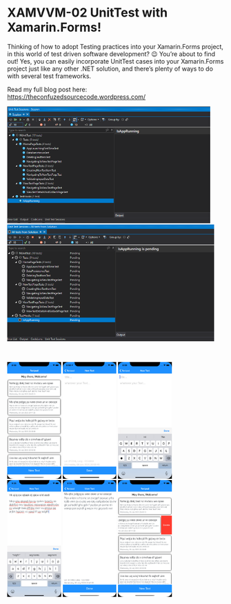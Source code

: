 # XAMVVM-02 UnitTest with Xamarin.Forms!

Thinking of how to adopt Testing practices into your Xamarin.Forms project, in this world of test driven software development? 😉 You’re about to find out!
Yes, you can easily incorporate UnitTest cases into your Xamarin.Forms project just like any other .NET solution, and there’s plenty of ways to do with several test frameworks.

Read my full blog post here:
https://theconfuzedsourcecode.wordpress.com/

<img src="https://github.com/UdaraAlwis/XAMVVM-Playground/blob/master/XFWithUnitTest/Screenshots/Discovered Test Session.png"  height="270" /> <img src="https://github.com/UdaraAlwis/XAMVVM-Playground/blob/master/XFWithUnitTest/Screenshots/Running UnitTest in Xamarin.Forms Results.gif"  height="270" />

<br />

<img src="https://github.com/UdaraAlwis/XAMVVM-Playground/blob/master/XFWithUnitTest/Screenshots/Features/XFWithUnitTest 1 iOS.png"  height="270" /> <img src="https://github.com/UdaraAlwis/XAMVVM-Playground/blob/master/XFWithUnitTest/Screenshots/Features/XFWithUnitTest 2 iOS.png"  height="270" /> <img src="https://github.com/UdaraAlwis/XAMVVM-Playground/blob/master/XFWithUnitTest/Screenshots/Features/XFWithUnitTest 3 iOS.png"  height="270" /> <img src="https://github.com/UdaraAlwis/XAMVVM-Playground/blob/master/XFWithUnitTest/Screenshots/Features/XFWithUnitTest 4 iOS.png"  height="270" /> <img src="https://github.com/UdaraAlwis/XAMVVM-Playground/blob/master/XFWithUnitTest/Screenshots/Features/XFWithUnitTest 5 iOS.png"  height="270" /> <img src="https://github.com/UdaraAlwis/XAMVVM-Playground/blob/master/XFWithUnitTest/Screenshots/Features/XFWithUnitTest 6 iOS.png"  height="270" />